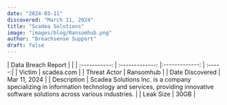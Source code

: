 ```yaml
---
date: "2024-03-11"
discovered: "March 11, 2024"
title: "Scadea Solutions"
image: "images/blog/Ransomhub.png"
author: "Breachsense Support"
draft: false
---
```


| Data Breach Report           |              | 
| :-----------: | :-------------:     |:-------------:    | :-----:|
| Victim      | scadea.com      | 
| Threat Actor      | Ransomhub      | 
| Date Discovered      | Mar 11, 2024      | 
| Description      | Scadea Solutions Inc. is a company specializing in information technology and services, providing innovative software solutions across various industries.      | 
| Leak Size      | 30GB      | 

